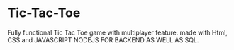 # Tic-Tac-Toe
Fully functional Tic Tac Toe game with multiplayer feature.
made with Html, CSS and JAVASCRIPT
NODEJS FOR BACKEND AS WELL AS SQL.
